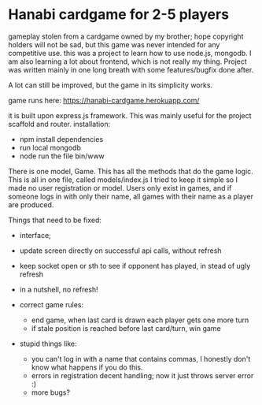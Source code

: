 Hanabi cardgame for 2-5 players
======
gameplay stolen from a cardgame owned by my brother; hope copyright holders will not be sad, but this game was never intended for any competitive use.
this was a project to learn how to use node.js, mongodb. I am also learning a lot about frontend, which is not really my thing. Project was written mainly in one long breath with some features/bugfix done after. 

A lot can still be improved, but the game in its simplicity works.

game runs here: https://hanabi-cardgame.herokuapp.com/

it is built upon express.js framework. This was mainly useful for the project scaffold and router. 
installation:
- npm install dependencies 
- run local mongodb 
- node run the file bin/www

There is one model, Game. This has all the methods that do the game logic. This is all in one file, called models/index.js
I tried to keep it simple so I made no user registration or model. Users only exist in games, and if someone logs in with only their name, all games with their name as a player are produced.

Things that need to be fixed:
- interface; 
 - update screen directly on successful api calls, without refresh
 - keep socket open or sth to see if opponent has played, in stead of ugly refresh
 - in a nutshell, no refresh!
 
- correct game rules:
  - end game, when last card is drawn each player gets one more turn
  - if stale position is reached before last card/turn, win game

- stupid things like:
  - you can't log in with a name that contains commas, I honestly don't know what happens if you do this. 
  - errors in registration decent handling; now it just throws server error :)
  - more bugs? 

